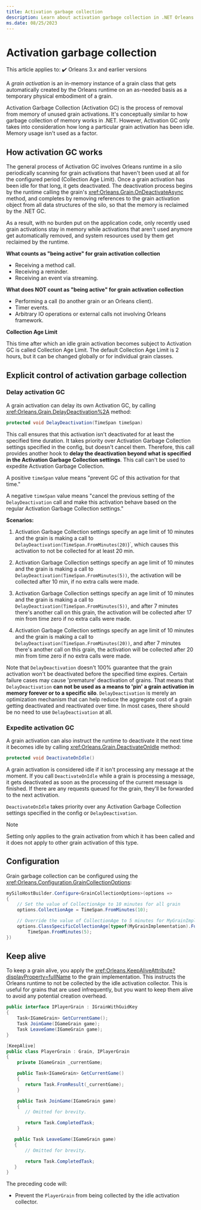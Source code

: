 ```yaml
---
title: Activation garbage collection
description: Learn about activation garbage collection in .NET Orleans.
ms.date: 08/25/2023
---
```


# Activation garbage collection

This article applies to: ✔️ Orleans 3.x and earlier versions

A *grain activation* is an in-memory instance of a grain class that gets automatically created by the Orleans runtime on an as-needed basis as a temporary physical embodiment of a grain.

Activation Garbage Collection (Activation GC) is the process of removal from memory of unused grain activations. It's conceptually similar to how garbage collection of memory works in .NET. However, Activation GC only takes into consideration how long a particular grain activation has been idle. Memory usage isn't used as a factor.

## How activation GC works

The general process of Activation GC involves Orleans runtime in a silo periodically scanning for grain activations that haven't been used at all for the configured period (Collection Age Limit). Once a grain activation has been idle for that long, it gets deactivated. The deactivation process begins by the runtime calling the grain's <xref:Orleans.Grain.OnDeactivateAsync> method, and completes by removing references to the grain activation object from all data structures of the silo, so that the memory is reclaimed by the .NET GC.

As a result, with no burden put on the application code, only recently used grain activations stay in memory while activations that aren't used anymore get automatically removed, and system resources used by them get reclaimed by the runtime.

**What counts as "being active" for grain activation collection**

* Receiving a method call.
* Receiving a reminder.
* Receiving an event via streaming.

**What does NOT count as "being active" for grain activation collection**

* Performing a call (to another grain or an Orleans client).
* Timer events.
* Arbitrary IO operations or external calls not involving Orleans framework.

**Collection Age Limit**

This time after which an idle grain activation becomes subject to Activation GC is called Collection Age Limit. The default Collection Age Limit is 2 hours, but it can be changed globally or for individual grain classes.

## Explicit control of activation garbage collection

### Delay activation GC

A grain activation can delay its own Activation GC, by calling <xref:Orleans.Grain.DelayDeactivation%2A> method:

```csharp
protected void DelayDeactivation(TimeSpan timeSpan)
```

This call ensures that this activation isn't deactivated for at least the specified time duration. It takes priority over Activation Garbage Collection settings specified in the config, but doesn't cancel them. Therefore, this call provides another hook to **delay the deactivation beyond what is specified in the Activation Garbage Collection settings**. This call can't be used to expedite Activation Garbage Collection.

A positive `timeSpan` value means "prevent GC of this activation for that time."

A negative `timeSpan` value means "cancel the previous setting of the `DelayDeactivation` call and make this activation behave based on the regular Activation Garbage Collection settings."

**Scenarios:**

1. Activation Garbage Collection settings specify an age limit of 10 minutes and the grain is making a call to `DelayDeactivation(TimeSpan.FromMinutes(20)`)`, which causes this activation to not be collected for at least 20 min.

1. Activation Garbage Collection settings specify an age limit of 10 minutes and the grain is making a call to `DelayDeactivation(TimeSpan.FromMinutes(5))`, the activation will be collected after 10 min, if no extra calls were made.

1. Activation Garbage Collection settings specify an age limit of 10 minutes and the grain is making a call to `DelayDeactivation(TimeSpan.FromMinutes(5))`, and after 7 minutes there's another call on this grain, the activation will be collected after 17 min from time zero if no extra calls were made.

1. Activation Garbage Collection settings specify an age limit of 10 minutes and the grain is making a call to `DelayDeactivation(TimeSpan.FromMinutes(20))`, and after 7 minutes there's another call on this grain, the activation will be collected after 20 min from time zero if no extra calls were made.

Note that `DelayDeactivation` doesn't 100% guarantee that the grain activation won't be deactivated before the specified time expires. Certain failure cases may cause 'premature' deactivation of grains. That means that `DelayDeactivation` **can not be used as a means to 'pin' a grain activation in memory forever or to a specific silo**. `DelayDeactivation` is merely an optimization mechanism that can help reduce the aggregate cost of a grain getting deactivated and reactivated over time. In most cases, there should be no need to use `DelayDeactivation` at all.

### Expedite activation GC

A grain activation can also instruct the runtime to deactivate it the next time it becomes idle by calling <xref:Orleans.Grain.DeactivateOnIdle> method:

```csharp
protected void DeactivateOnIdle()
```

A grain activation is considered idle if it isn't processing any message at the moment. If you call `DeactivateOnIdle` while a grain is processing a message, it gets deactivated as soon as the processing of the current message is finished. If there are any requests queued for the grain, they'll be forwarded to the next activation.

`DeactivateOnIdle` takes priority over any Activation Garbage Collection settings specified in the config or `DelayDeactivation`.

> [!NOTE]
> Setting only applies to the grain activation from which it has been called and it does not apply to other grain activation of this type.

## Configuration

Grain garbage collection can be configured using the <xref:Orleans.Configuration.GrainCollectionOptions>:

```csharp
mySiloHostBuilder.Configure<GrainCollectionOptions>(options =>
{
    // Set the value of CollectionAge to 10 minutes for all grain
    options.CollectionAge = TimeSpan.FromMinutes(10);

    // Override the value of CollectionAge to 5 minutes for MyGrainImplementation
    options.ClassSpecificCollectionAge[typeof(MyGrainImplementation).FullName] =
        TimeSpan.FromMinutes(5);
})
```

## Keep alive

To keep a grain alive, you apply the <xref:Orleans.KeepAliveAttribute?displayProperty=fullName> to the grain implementation. This instructs the Orleans runtime to not be collected by the idle activation collector. This is useful for grains that are used infrequently, but you want to keep them alive to avoid any potential creation overhead.

```csharp
public interface IPlayerGrain : IGrainWithGuidKey
{
    Task<IGameGrain> GetCurrentGame();
    Task JoinGame(IGameGrain game);
    Task LeaveGame(IGameGrain game);
}

[KeepAlive]
public class PlayerGrain : Grain, IPlayerGrain
{
    private IGameGrain _currentGame;

    public Task<IGameGrain> GetCurrentGame()
    {
       return Task.FromResult(_currentGame);
    }

    public Task JoinGame(IGameGrain game)
    {
       // Omitted for brevity.

       return Task.CompletedTask;
    }

   public Task LeaveGame(IGameGrain game)
   {
       // Omitted for brevity.

       return Task.CompletedTask;
   }
}
```

The preceding code will:

- Prevent the `PlayerGrain` from being collected by the idle activation collector.
